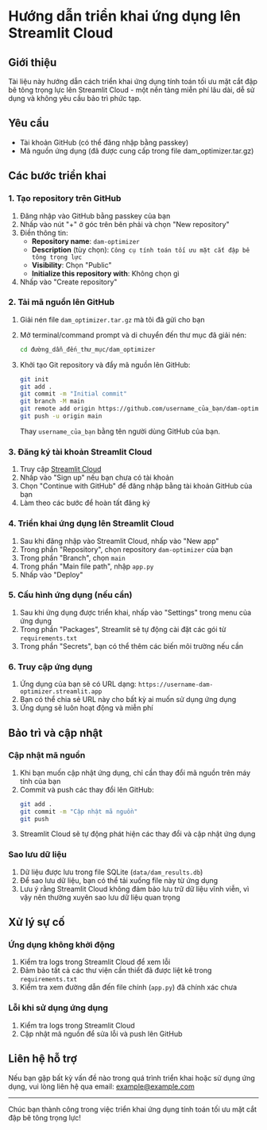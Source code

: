# Hướng dẫn triển khai ứng dụng lên Streamlit Cloud

## Giới thiệu

Tài liệu này hướng dẫn cách triển khai ứng dụng tính toán tối ưu mặt cắt đập bê tông trọng lực lên Streamlit Cloud - một nền tảng miễn phí lâu dài, dễ sử dụng và không yêu cầu bảo trì phức tạp.

## Yêu cầu

- Tài khoản GitHub (có thể đăng nhập bằng passkey)
- Mã nguồn ứng dụng (đã được cung cấp trong file dam_optimizer.tar.gz)

## Các bước triển khai

### 1. Tạo repository trên GitHub

1. Đăng nhập vào GitHub bằng passkey của bạn
2. Nhấp vào nút "+" ở góc trên bên phải và chọn "New repository"
3. Điền thông tin:
   - **Repository name**: `dam-optimizer`
   - **Description** (tùy chọn): `Công cụ tính toán tối ưu mặt cắt đập bê tông trọng lực`
   - **Visibility**: Chọn "Public"
   - **Initialize this repository with**: Không chọn gì
4. Nhấp vào "Create repository"

### 2. Tải mã nguồn lên GitHub

1. Giải nén file `dam_optimizer.tar.gz` mà tôi đã gửi cho bạn
2. Mở terminal/command prompt và di chuyển đến thư mục đã giải nén:
   ```bash
   cd đường_dẫn_đến_thư_mục/dam_optimizer
   ```
3. Khởi tạo Git repository và đẩy mã nguồn lên GitHub:
   ```bash
   git init
   git add .
   git commit -m "Initial commit"
   git branch -M main
   git remote add origin https://github.com/username_của_bạn/dam-optimizer.git
   git push -u origin main
   ```

   Thay `username_của_bạn` bằng tên người dùng GitHub của bạn.

### 3. Đăng ký tài khoản Streamlit Cloud

1. Truy cập [Streamlit Cloud](https://streamlit.io/cloud)
2. Nhấp vào "Sign up" nếu bạn chưa có tài khoản
3. Chọn "Continue with GitHub" để đăng nhập bằng tài khoản GitHub của bạn
4. Làm theo các bước để hoàn tất đăng ký

### 4. Triển khai ứng dụng lên Streamlit Cloud

1. Sau khi đăng nhập vào Streamlit Cloud, nhấp vào "New app"
2. Trong phần "Repository", chọn repository `dam-optimizer` của bạn
3. Trong phần "Branch", chọn `main`
4. Trong phần "Main file path", nhập `app.py`
5. Nhấp vào "Deploy"

### 5. Cấu hình ứng dụng (nếu cần)

1. Sau khi ứng dụng được triển khai, nhấp vào "Settings" trong menu của ứng dụng
2. Trong phần "Packages", Streamlit sẽ tự động cài đặt các gói từ `requirements.txt`
3. Trong phần "Secrets", bạn có thể thêm các biến môi trường nếu cần

### 6. Truy cập ứng dụng

1. Ứng dụng của bạn sẽ có URL dạng: `https://username-dam-optimizer.streamlit.app`
2. Bạn có thể chia sẻ URL này cho bất kỳ ai muốn sử dụng ứng dụng
3. Ứng dụng sẽ luôn hoạt động và miễn phí

## Bảo trì và cập nhật

### Cập nhật mã nguồn

1. Khi bạn muốn cập nhật ứng dụng, chỉ cần thay đổi mã nguồn trên máy tính của bạn
2. Commit và push các thay đổi lên GitHub:
   ```bash
   git add .
   git commit -m "Cập nhật mã nguồn"
   git push
   ```
3. Streamlit Cloud sẽ tự động phát hiện các thay đổi và cập nhật ứng dụng

### Sao lưu dữ liệu

1. Dữ liệu được lưu trong file SQLite (`data/dam_results.db`)
2. Để sao lưu dữ liệu, bạn có thể tải xuống file này từ ứng dụng
3. Lưu ý rằng Streamlit Cloud không đảm bảo lưu trữ dữ liệu vĩnh viễn, vì vậy nên thường xuyên sao lưu dữ liệu quan trọng

## Xử lý sự cố

### Ứng dụng không khởi động

1. Kiểm tra logs trong Streamlit Cloud để xem lỗi
2. Đảm bảo tất cả các thư viện cần thiết đã được liệt kê trong `requirements.txt`
3. Kiểm tra xem đường dẫn đến file chính (`app.py`) đã chính xác chưa

### Lỗi khi sử dụng ứng dụng

1. Kiểm tra logs trong Streamlit Cloud
2. Cập nhật mã nguồn để sửa lỗi và push lên GitHub

## Liên hệ hỗ trợ

Nếu bạn gặp bất kỳ vấn đề nào trong quá trình triển khai hoặc sử dụng ứng dụng, vui lòng liên hệ qua email: example@example.com

---

Chúc bạn thành công trong việc triển khai ứng dụng tính toán tối ưu mặt cắt đập bê tông trọng lực!
